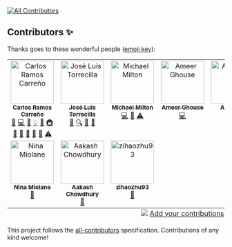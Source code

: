 <!-- ALL-CONTRIBUTORS-BADGE:START - Do not remove or modify this section -->
[![All Contributors](https://img.shields.io/badge/all_contributors-10-orange.svg?style=flat-square)](#contributors-)
<!-- ALL-CONTRIBUTORS-BADGE:END -->
## Contributors ✨

Thanks goes to these wonderful people ([emoji key](https://allcontributors.org/docs/en/emoji-key)):
<!-- ALL-CONTRIBUTORS-LIST:START - Do not remove or modify this section -->
<!-- prettier-ignore-start -->
<!-- markdownlint-disable -->
<table>
  <tbody>
    <tr>
      <td align="center" valign="top" width="14.28%"><a href="https://github.com/vnmabus"><img src="https://avatars.githubusercontent.com/u/2364173?v=4?s=100" width="100px;" alt="Carlos Ramos Carreño"/><br /><sub><b>Carlos Ramos Carreño</b></sub></a><br /><a href="https://github.com/vnmabus/dcor/issues?q=author%3Avnmabus" title="Bug reports">🐛</a> <a href="https://github.com/vnmabus/dcor/commits?author=vnmabus" title="Code">💻</a> <a href="https://github.com/vnmabus/dcor/commits?author=vnmabus" title="Documentation">📖</a> <a href="#example-vnmabus" title="Examples">💡</a> <a href="#ideas-vnmabus" title="Ideas, Planning, & Feedback">🤔</a> <a href="#infra-vnmabus" title="Infrastructure (Hosting, Build-Tools, etc)">🚇</a> <a href="#maintenance-vnmabus" title="Maintenance">🚧</a> <a href="#projectManagement-vnmabus" title="Project Management">📆</a> <a href="#question-vnmabus" title="Answering Questions">💬</a> <a href="#research-vnmabus" title="Research">🔬</a> <a href="https://github.com/vnmabus/dcor/pulls?q=is%3Apr+reviewed-by%3Avnmabus" title="Reviewed Pull Requests">👀</a> <a href="https://github.com/vnmabus/dcor/commits?author=vnmabus" title="Tests">⚠️</a></td>
      <td align="center" valign="top" width="14.28%"><a href="https://github.com/jltorrecilla"><img src="https://avatars.githubusercontent.com/u/5597899?v=4?s=100" width="100px;" alt="José Luis Torrecilla"/><br /><sub><b>José Luis Torrecilla</b></sub></a><br /><a href="https://github.com/vnmabus/dcor/commits?author=jltorrecilla" title="Documentation">📖</a> <a href="#fundingFinding-jltorrecilla" title="Funding Finding">🔍</a> <a href="#ideas-jltorrecilla" title="Ideas, Planning, & Feedback">🤔</a> <a href="#research-jltorrecilla" title="Research">🔬</a></td>
      <td align="center" valign="top" width="14.28%"><a href="https://github.com/multimeric"><img src="https://avatars.githubusercontent.com/u/5019367?v=4?s=100" width="100px;" alt="Michael Milton"/><br /><sub><b>Michael Milton</b></sub></a><br /><a href="https://github.com/vnmabus/dcor/commits?author=multimeric" title="Code">💻</a> <a href="https://github.com/vnmabus/dcor/commits?author=multimeric" title="Documentation">📖</a> <a href="https://github.com/vnmabus/dcor/commits?author=multimeric" title="Tests">⚠️</a></td>
      <td align="center" valign="top" width="14.28%"><a href="https://github.com/darchstar"><img src="https://avatars.githubusercontent.com/u/201515?v=4?s=100" width="100px;" alt="Ameer Ghouse"/><br /><sub><b>Ameer Ghouse</b></sub></a><br /><a href="https://github.com/vnmabus/dcor/commits?author=darchstar" title="Code">💻</a></td>
      <td align="center" valign="top" width="14.28%"><a href="https://github.com/lemiceterieux"><img src="https://avatars.githubusercontent.com/u/87031766?v=4?s=100" width="100px;" alt="Ameer G"/><br /><sub><b>Ameer G</b></sub></a><br /><a href="https://github.com/vnmabus/dcor/commits?author=lemiceterieux" title="Code">💻</a></td>
      <td align="center" valign="top" width="14.28%"><a href="http://www.imperial.ac.uk/people/f.laumann18"><img src="https://avatars.githubusercontent.com/u/22920497?v=4?s=100" width="100px;" alt="Felix Laumann"/><br /><sub><b>Felix Laumann</b></sub></a><br /><a href="https://github.com/vnmabus/dcor/commits?author=felix-laumann" title="Documentation">📖</a></td>
      <td align="center" valign="top" width="14.28%"><a href="https://comprhys.github.io/"><img src="https://avatars.githubusercontent.com/u/26601751?v=4?s=100" width="100px;" alt="Rhys Goodall"/><br /><sub><b>Rhys Goodall</b></sub></a><br /><a href="https://github.com/vnmabus/dcor/issues?q=author%3ACompRhys" title="Bug reports">🐛</a></td>
    </tr>
    <tr>
      <td align="center" valign="top" width="14.28%"><a href="https://github.com/ninamiolane"><img src="https://avatars.githubusercontent.com/u/8267869?v=4?s=100" width="100px;" alt="Nina Miolane"/><br /><sub><b>Nina Miolane</b></sub></a><br /><a href="#ideas-ninamiolane" title="Ideas, Planning, & Feedback">🤔</a></td>
      <td align="center" valign="top" width="14.28%"><a href="https://github.com/Palash123-4"><img src="https://avatars.githubusercontent.com/u/74013966?v=4?s=100" width="100px;" alt="Aakash Chowdhury"/><br /><sub><b>Aakash Chowdhury</b></sub></a><br /><a href="#ideas-Palash123-4" title="Ideas, Planning, & Feedback">🤔</a></td>
      <td align="center" valign="top" width="14.28%"><a href="https://github.com/zihaozhu93"><img src="https://avatars.githubusercontent.com/u/20263795?v=4?s=100" width="100px;" alt="zihaozhu93"/><br /><sub><b>zihaozhu93</b></sub></a><br /><a href="https://github.com/vnmabus/dcor/issues?q=author%3Azihaozhu93" title="Bug reports">🐛</a></td>
    </tr>
  </tbody>
  <tfoot>
    <tr>
      <td align="center" size="13px" colspan="7">
        <img src="https://raw.githubusercontent.com/all-contributors/all-contributors-cli/1b8533af435da9854653492b1327a23a4dbd0a10/assets/logo-small.svg">
          <a href="https://all-contributors.js.org/docs/en/bot/usage">Add your contributions</a>
        </img>
      </td>
    </tr>
  </tfoot>
</table>

<!-- markdownlint-restore -->
<!-- prettier-ignore-end -->

<!-- ALL-CONTRIBUTORS-LIST:END -->

<!-- ALL-CONTRIBUTORS-LIST:START - Do not remove or modify this section -->
<!-- prettier-ignore-start -->
<!-- markdownlint-disable -->
<!-- markdownlint-restore -->
<!-- prettier-ignore-end -->
<!-- ALL-CONTRIBUTORS-LIST:END -->

This project follows the [all-contributors](https://github.com/all-contributors/all-contributors) specification. Contributions of any kind welcome!